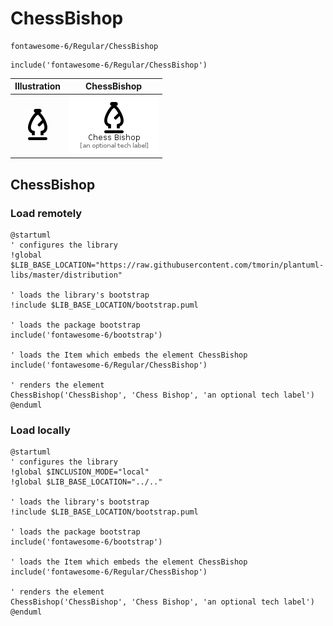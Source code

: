 # ChessBishop


```text
fontawesome-6/Regular/ChessBishop
```

```text
include('fontawesome-6/Regular/ChessBishop')
```



| Illustration | ChessBishop |
| :---: | :---: |
| ![illustration for Illustration](../../fontawesome-6/Regular/ChessBishop.png) | ![illustration for ChessBishop](../../fontawesome-6/Regular/ChessBishop.Local.png) |




## ChessBishop

### Load remotely
```plantuml
@startuml
' configures the library
!global $LIB_BASE_LOCATION="https://raw.githubusercontent.com/tmorin/plantuml-libs/master/distribution"

' loads the library's bootstrap
!include $LIB_BASE_LOCATION/bootstrap.puml

' loads the package bootstrap
include('fontawesome-6/bootstrap')

' loads the Item which embeds the element ChessBishop
include('fontawesome-6/Regular/ChessBishop')

' renders the element
ChessBishop('ChessBishop', 'Chess Bishop', 'an optional tech label')
@enduml
```

### Load locally
```plantuml
@startuml
' configures the library
!global $INCLUSION_MODE="local"
!global $LIB_BASE_LOCATION="../.."

' loads the library's bootstrap
!include $LIB_BASE_LOCATION/bootstrap.puml

' loads the package bootstrap
include('fontawesome-6/bootstrap')

' loads the Item which embeds the element ChessBishop
include('fontawesome-6/Regular/ChessBishop')

' renders the element
ChessBishop('ChessBishop', 'Chess Bishop', 'an optional tech label')
@enduml
```

